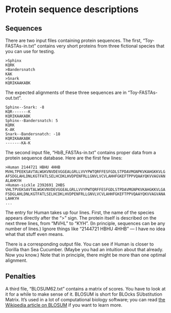 # Protein sequence descriptions

## Sequences

There are two input files containing protein sequences.
The first, “Toy-FASTAs-in.txt” contains very short proteins from three fictional species that you can use for testing.

    >Sphinx
    KQRK
    >Bandersnatch
    KAK
    >Snark
    KQRIKAAKABK

The expected alignments of these three sequences are in “Toy-FASTAs-out.txt”.

    Sphinx--Snark: -8
    KQR-------K
    KQRIKAAKABK
    Sphinx--Bandersnatch: 5
    KQRK
    K-AK
    Snark--Bandersnatch: -18
    KQRIKAAKABK
    -------KA-K


The second input file, “HbB_FASTAs-in.txt” contains proper data from a protein sequence database.
Here are the first few lines:

    >Human 2144721 HBHU 4HHB
    MVHLTPEEKSAVTALWGKVNVDEVGGEALGRLLVVYPWTQRFFESFGDLSTPDAVMGNPKVKAHGKKVLG
    AFSDGLAHLDNLKGTFATLSELHCDKLHVDPENFRLLGNVLVCVLAHHFGKEFTPPVQAAYQKVVAGVAN
    ALAHKYH
    >Human-sickle 2392691 2HBS
    VHLTPVEKSAVTALWGKVNVDEVGGEALGRLLVVYPWTQRFFESFGDLSTPDAVMGNPKVKAHGKKVLGA
    FSDGLAHLDNLKGTFATLSELHCDKLHVDPENFRLLGNVLVCVLAHHFGKEFTPPVQAAYQKVVAGVANA
    LAHKYH
    ...


The entry for Human takes up four lines.
First, the name of the species appears directly after the “>” sign.
The protein itself is described on the next three lines,  from “MVHL” to “KYH”.
(In principle, sequences can be any number of lines.)
Ignore things like “2144721 HBHU 4HHB” — I have no idea what that stuff even means.

There is a corresponding output file.
You can see if Human is closer to Gorilla than Sea Cucumber.
(Maybe you had an intuition about that already.
Now you know.)
Note that in principle, there might be more than one optimal alignment.

## Penalties

A third file, “BLOSUM62.txt” contains a matrix of scores.
You have to look at it for a while to make sense of it.
BLOSUM is short for BLOcks SUbstitution Matrix.
It’s used in a lot of computational biology software; you can read [the Wikipedia article on BLOSUM](http://en.wikipedia.org/wiki/BLOSUM) if you want to learn more.
